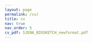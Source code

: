 ```yaml
---
layout: page
permalink: /cv/
title: cv
nav: true
nav_order: 5
cv_pdf: SJENA_BIOSKETCH_newformat.pdf
---
```

